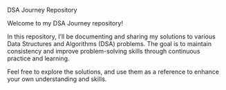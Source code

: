 DSA Journey Repository

Welcome to my DSA Journey repository!

In this repository, I’ll be documenting and sharing my solutions to various Data Structures and Algorithms (DSA) problems. The goal is to maintain consistency and improve problem-solving skills through continuous practice and learning.

Feel free to explore the solutions, and use them as a reference to enhance your own understanding and skills. 